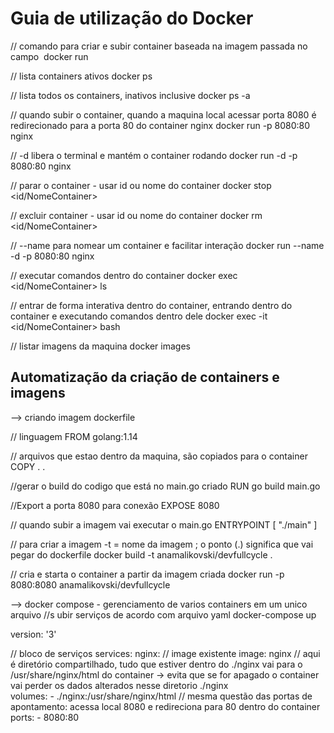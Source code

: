 # Guia de utilização do Docker

// comando para criar e subir container baseada na imagem passada no campo <image>
docker run <imagem>

// lista containers ativos
docker ps

// lista todos os containers, inativos inclusive
docker ps -a

// quando subir o container, quando a maquina local acessar porta 8080 é redirecionado para a porta 80 do container nginx
docker run -p 8080:80 nginx

// -d libera o terminal e mantém o container rodando
docker run -d -p 8080:80 nginx

// parar o container - usar id ou nome do container
docker stop <id/NomeContainer> 

// excluir container - usar id ou nome do container
docker rm <id/NomeContainer>  

// --name para nomear um container e facilitar interação
docker run --name <NomeContainer>  -d -p 8080:80 nginx

// executar comandos dentro do container
docker exec <id/NomeContainer>  ls

// entrar de forma interativa dentro do container, entrando dentro do container e executando comandos dentro dele
docker exec -it <id/NomeContainer> bash

// listar imagens da maquina
docker images



## Automatização da criação de containers e imagens
--> criando imagem dockerfile

// linguagem 
FROM golang:1.14

// arquivos que estao dentro da maquina, são copiados para o container
COPY . .

//gerar o build do codigo que está no main.go criado
RUN go build main.go

//Export a porta 8080 para conexão
EXPOSE 8080

// quando subir a imagem vai executar o main.go
ENTRYPOINT [ "./main" ]


// para criar a imagem -t = nome da imagem ; o ponto (.) significa que vai pegar do dockerfile
docker build -t anamalikovski/devfullcycle .

// cria e starta o container a partir da imagem criada
docker run -p 8080:8080 anamalikovski/devfullcycle

--> docker compose - gerenciamento de varios containers em um unico arquivo
//s ubir serviços de acordo com arquivo yaml
docker-compose up

version: '3'

// bloco de serviços
services: 
  nginx:
// image existente
    image: nginx
// aqui é diretório compartilhado, tudo que estiver dentro do ./nginx vai para o /usr/share/nginx/html do container -> evita que se for apagado o container vai perder os dados alterados nesse diretorio ./nginx     
volumes: 
      - ./nginx:/usr/share/nginx/html
// mesma questão das portas de apontamento: acessa local 8080 e redireciona para 80 dentro do container
    ports: 
      - 8080:80
